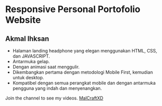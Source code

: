 # Responsive Personal Portofolio Website 
## Akmal Ihksan

- Halaman landing headphone yang elegan menggunakan HTML, CSS, dan JAVASCRIPT.
- Antarmuka gelap.
- Dengan animasi saat menggulir.
- Dikembangkan pertama dengan metodologi Mobile First, kemudian untuk desktop.
- Kompatibel dengan semua perangkat mobile dan dengan antarmuka pengguna yang indah dan menyenangkan.

Join the channel to see my videos. [MalCraftXD](https://www.youtube.com/c/MalCraftXD)

